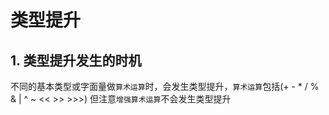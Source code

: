 # 类型提升

## 1. 类型提升发生的时机

不同的基本类型或字面量做`算术运算`时，会发生类型提升，`算术运算`包括(+ - * / % & | ^ ~ << >> >>>) 但注意`增强算术运算`不会发生类型提升

